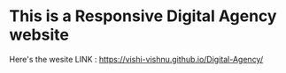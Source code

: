 <h1>This is a Responsive Digital Agency website</h1>

Here's the wesite LINK :
 https://vishi-vishnu.github.io/Digital-Agency/
